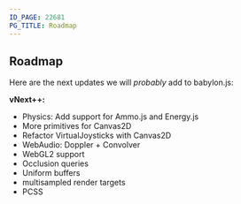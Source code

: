 ```yaml
---
ID_PAGE: 22681
PG_TITLE: Roadmap
---
```


## Roadmap

Here are the next updates we will *probably* add to babylon.js:

**vNext++:**

* Physics: Add support for Ammo.js and Energy.js
* More primitives for Canvas2D
* Refactor VirtualJoysticks with Canvas2D
* WebAudio: Doppler + Convolver
* WebGL2 support
* Occlusion queries
* Uniform buffers
* multisampled render targets
* PCSS

